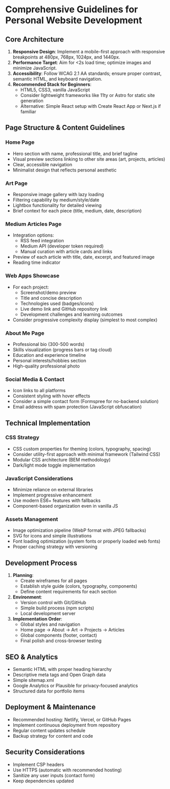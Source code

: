 # Comprehensive Guidelines for Personal Website Development

## Core Architecture

1. **Responsive Design**: Implement a mobile-first approach with responsive breakpoints at 480px, 768px, 1024px, and 1440px.
2. **Performance Target**: Aim for <2s load time; optimize images and minimize JavaScript.
3. **Accessibility**: Follow WCAG 2.1 AA standards; ensure proper contrast, semantic HTML, and keyboard navigation.
4. **Recommended Stack for Beginners**:
    - HTML5, CSS3, vanilla JavaScript
    - Consider lightweight frameworks like 11ty or Astro for static site generation
    - Alternative: Simple React setup with Create React App or Next.js if familiar

## Page Structure & Content Guidelines

### Home Page

- Hero section with name, professional title, and brief tagline
- Visual preview sections linking to other site areas (art, projects, articles)
- Clear, accessible navigation
- Minimalist design that reflects personal aesthetic

### Art Page

- Responsive image gallery with lazy loading
- Filtering capability by medium/style/date
- Lightbox functionality for detailed viewing
- Brief context for each piece (title, medium, date, description)

### Medium Articles Page

- Integration options:
    - RSS feed integration
    - Medium API (developer token required)
    - Manual curation with article cards and links
- Preview of each article with title, date, excerpt, and featured image
- Reading time indicator

### Web Apps Showcase

- For each project:
    - Screenshot/demo preview
    - Title and concise description
    - Technologies used (badges/icons)
    - Live demo link and GitHub repository link
    - Development challenges and learning outcomes
- Consider progressive complexity display (simplest to most complex)

### About Me Page

- Professional bio (300-500 words)
- Skills visualization (progress bars or tag cloud)
- Education and experience timeline
- Personal interests/hobbies section
- High-quality professional photo

### Social Media & Contact

- Icon links to all platforms
- Consistent styling with hover effects
- Consider a simple contact form (Formspree for no-backend solution)
- Email address with spam protection (JavaScript obfuscation)

## Technical Implementation

### CSS Strategy

- CSS custom properties for theming (colors, typography, spacing)
- Consider utility-first approach with minimal framework (Tailwind CSS)
- Modular CSS architecture (BEM methodology)
- Dark/light mode toggle implementation

### JavaScript Considerations

- Minimize reliance on external libraries
- Implement progressive enhancement
- Use modern ES6+ features with fallbacks
- Component-based organization even in vanilla JS

### Assets Management

- Image optimization pipeline (WebP format with JPEG fallbacks)
- SVG for icons and simple illustrations
- Font loading optimization (system fonts or properly loaded web fonts)
- Proper caching strategy with versioning

## Development Process

1. **Planning**:
    - Create wireframes for all pages
    - Establish style guide (colors, typography, components)
    - Define content requirements for each section
2. **Environment**:
    - Version control with Git/GitHub
    - Simple build process (npm scripts)
    - Local development server
3. **Implementation Order**:
    - Global styles and navigation
    - Home page → About → Art → Projects → Articles
    - Global components (footer, contact)
    - Final polish and cross-browser testing

## SEO & Analytics

- Semantic HTML with proper heading hierarchy
- Descriptive meta tags and Open Graph data
- Simple sitemap.xml
- Google Analytics or Plausible for privacy-focused analytics
- Structured data for portfolio items

## Deployment & Maintenance

- Recommended hosting: Netlify, Vercel, or GitHub Pages
- Implement continuous deployment from repository
- Regular content updates schedule
- Backup strategy for content and code

## Security Considerations

- Implement CSP headers
- Use HTTPS (automatic with recommended hosting)
- Sanitize any user inputs (contact form)
- Keep dependencies updated